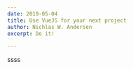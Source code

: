 ```yaml
---
date: 2019-05-04
title: Use VueJS for your next project
author: Nichlas W. Andersen
excerpt: Do it!

---
```

ssss